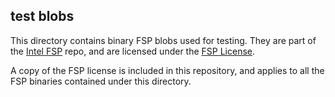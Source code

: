 ## test blobs

This directory contains binary FSP blobs used for testing. They are part of the
[Intel FSP](https://github.com/IntelFsp/FSP) repo, and are licensed under the
[FSP License](https://github.com/IntelFsp/FSP/blob/master/FSP_License.pdf).

A copy of the FSP license is included in this repository, and applies to all the
FSP binaries contained under this directory.

